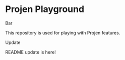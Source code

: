 # Projen Playground

Bar

This repository is used for playing with Projen features.

Update


README update is here!
